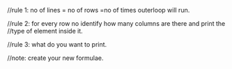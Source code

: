 //rule 1: no of lines = no of rows =no of times outerloop will run.

//rule 2: for every row no identify how many columns are there and print the
//type of element inside it.

//rule 3: what do you want to print.

//note: create your new formulae.
